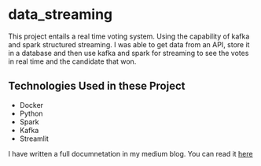 # data_streaming
This project entails a real time voting system. Using the capability of kafka and spark structured streaming. I was able to get data from an API, store it in a database and then use kafka and spark for streaming to see the votes in real time and the candidate that won.

## Technologies Used in these Project
* Docker
* Python
* Spark
* Kafka
* Streamlit

I have written a full documnetation in my medium blog. You can read it [here](https://medium.com/@aopiyo28/kafka-spark-structured-streaming-project-931a183e2562)
